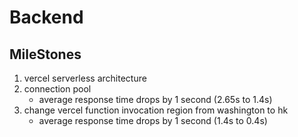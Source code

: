 # Backend
## MileStones
1. vercel serverless architecture
2. connection pool
    - average response time drops by 1 second (2.65s to 1.4s)
3. change vercel function invocation region from washington to hk
    - average response time drops by 1 second (1.4s to 0.4s)